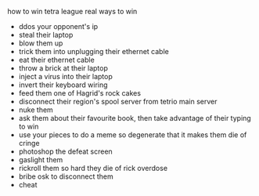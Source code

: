 how to win tetra league real ways to win 
- ddos your opponent's ip 
- steal their laptop 
- blow them up 
- trick them into unplugging their ethernet cable 
- eat their ethernet cable 
- throw a brick at their laptop 
- inject a virus into their laptop 
- invert their keyboard wiring 
- feed them one of Hagrid's rock cakes 
- disconnect their region's spool server from tetrio main server 
- nuke them 
- ask them about their favourite book, then take advantage of their typing to win 
- use your pieces to do a meme so degenerate that it makes them die of cringe 
- photoshop the defeat screen 
- gaslight them 
- rickroll them so hard they die of rick overdose 
- bribe osk to disconnect them 
- cheat 














<div style="font-size: 0.1px;">(this is a joke, and I do not endorse any of the actions above)</div>
